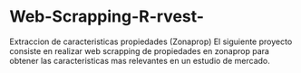 # Web-Scrapping-R-rvest-
Extraccion de caracteristicas propiedades (Zonaprop)
El siguiente proyecto consiste en realizar web scrapping de propiedades en zonaprop para obtener las caracteristicas mas relevantes en un estudio de mercado.
